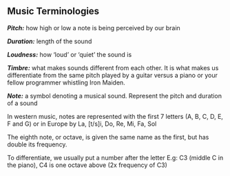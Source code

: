 ## Music Terminologies

*__Pitch:__* how high or low a note is being perceived by our brain 

*__Duration:__* length of the sound 

*__Loudness:__* how ‘loud’ or ‘quiet’ the sound is 

*__Timbre:__* what makes sounds different from each other. It is what makes us differentiate from the same pitch played by a guitar versus a piano or your fellow programmer whistling Iron Maiden. 




*__Note:__* a symbol denoting a musical sound. Represent the pitch and duration of a sound

In western music, notes are represented with the first 7 letters (A, B, C, D, E, F and G) or in Europe by La, [t/s]i, Do, Re, Mi, Fa, Sol

The eighth note, or octave, is given the same name as the first, but has double its frequency. 

To differentiate, we usually put a number after the letter
E.g: C3 (middle C in the piano), C4 is one octave above (2x frequency of C3)



